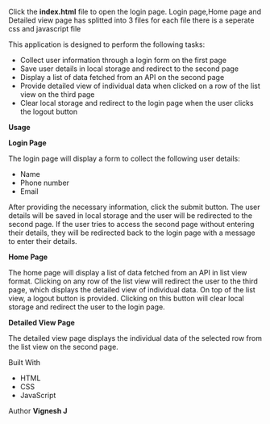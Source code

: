 Click the **index.html** file to open the login page.
Login page,Home page and Detailed view page has splitted into 3 files for each file there is a seperate css and javascript file

This application is designed to perform the following tasks:

- Collect user information through a login form on the first page
- Save user details in local storage and redirect to the second page
- Display a list of data fetched from an API on the second page
- Provide detailed view of individual data when clicked on a row of the list view on the third page
- Clear local storage and redirect to the login page when the user clicks the logout button


**Usage**

**Login Page**

The login page will display a form to collect the following user details:

 - Name
 - Phone number
 - Email
 
After providing the necessary information, click the submit button. The user details will be saved in local storage and the user will be redirected to the second page.
If the user tries to access the second page without entering their details, they will be redirected back to the login page with a message to enter their details.

**Home Page**

The home page will display a list of data fetched from an API in list view format.
Clicking on any row of the list view will redirect the user to the third page, which displays the detailed view of individual data.
On top of the list view, a logout button is provided. Clicking on this button will clear local storage and redirect the user to the login page.

**Detailed View Page**

The detailed view page displays the individual data of the selected row from the list view on the second page.

Built With
- HTML
- CSS
- JavaScript

Author
**Vignesh J**
